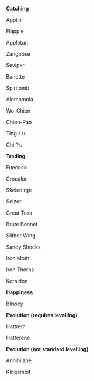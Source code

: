 **Catching**

Applin

Flapple

Appletun

Zangoose

Seviper

Banette

Spiritomb

Alomomola

Wo-Chien

Chien-Pao

Ting-Lu

Chi-Yu



**Trading**

Fuecoco

Crocalor

Skeledirge

Scizor

Great Tusk

Brute Bonnet

Slither Wing

Sandy Shocks

Iron Moth

Iron Thorns

Koraidon




**Happiness**

Blissey



**Evolution (requires levelling)**

Hattrem

Hatterene


**Evolution (not standard levelling)**

Annihilape

Kingambit

